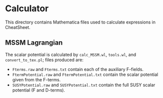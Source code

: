 # Calculator

This directory contains Mathematica files used to calculate expressions in CheatSheet.

## MSSM Lagrangian

The scalar potential is calculated by `calc_MSSM.wl`, `tools.wl`, and `convert_to_tex.pl`; files produced are:

- `Fterms.raw` and `Fterms.txt` contain each of the auxiliary F-fields.
- `FtermPotential.raw` and `FtermPotential.txt` contain the scalar potential given from the F-terms.
- `SUSYPotential.raw` and `SUSYPotential.txt` contain the full SUSY scalar potential (F and D-terms).
